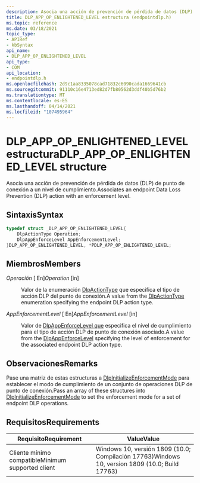 ```yaml
---
description: Asocia una acción de prevención de pérdida de datos (DLP) de punto de conexión a un nivel de cumplimiento.
title: DLP_APP_OP_ENLIGHTENED_LEVEL estructura (endpointdlp.h)
ms.topic: reference
ms.date: 03/18/2021
topic_type:
- APIRef
- kbSyntax
api_name:
- DLP_APP_OP_ENLIGHTENED_LEVEL
api_type:
- COM
api_location:
- endpointdlp.h
ms.openlocfilehash: 2d9c1aa8335078cad71832c6090cada1669641cb
ms.sourcegitcommit: 91110c16e4713ed82d7fb80562d3ddf40b5d76b2
ms.translationtype: MT
ms.contentlocale: es-ES
ms.lasthandoff: 04/14/2021
ms.locfileid: "107495964"
---
```

# <a name="dlp_app_op_enlightened_level-structure"></a><span data-ttu-id="33d60-103">DLP_APP_OP_ENLIGHTENED_LEVEL estructura</span><span class="sxs-lookup"><span data-stu-id="33d60-103">DLP_APP_OP_ENLIGHTENED_LEVEL structure</span></span>

<span data-ttu-id="33d60-104">Asocia una acción de prevención de pérdida de datos (DLP) de punto de conexión a un nivel de cumplimiento.</span><span class="sxs-lookup"><span data-stu-id="33d60-104">Associates an endpoint Data Loss Prevention (DLP) action with an enforcement level.</span></span>

## <a name="syntax"></a><span data-ttu-id="33d60-105">Sintaxis</span><span class="sxs-lookup"><span data-stu-id="33d60-105">Syntax</span></span>


```C++
typedef struct _DLP_APP_OP_ENLIGHTENED_LEVEL{
    DlpActionType Operation;
    DlpAppEnforceLevel AppEnforcementLevel;
}DLP_APP_OP_ENLIGHTENED_LEVEL, *PDLP_APP_OP_ENLIGHTENED_LEVEL;
```


## <a name="members"></a><span data-ttu-id="33d60-106">Miembros</span><span class="sxs-lookup"><span data-stu-id="33d60-106">Members</span></span>

<dl> <dt>

<span data-ttu-id="33d60-107">*Operación* \[ En\]</span><span class="sxs-lookup"><span data-stu-id="33d60-107">*Operation* \[in\]</span></span>
</dt> <dd>

<span data-ttu-id="33d60-108">Valor de la enumeración [DlpActionType](endpointdlp-dlpactiontype.md) que especifica el tipo de acción DLP del punto de conexión.</span><span class="sxs-lookup"><span data-stu-id="33d60-108">A value from the [DlpActionType](endpointdlp-dlpactiontype.md) enumeration specifying the endpoint DLP action type.</span></span>

</dd> </dl>

<dl> <dt>

<span data-ttu-id="33d60-109">*AppEnforcementLevel* \[ En\]</span><span class="sxs-lookup"><span data-stu-id="33d60-109">*AppEnforcementLevel* \[in\]</span></span>
</dt> <dd>

<span data-ttu-id="33d60-110">Valor de [DlpAppEnforceLevel que](endpointdlp-dlpappenforcelevel.md) especifica el nivel de cumplimiento para el tipo de acción DLP de punto de conexión asociado.</span><span class="sxs-lookup"><span data-stu-id="33d60-110">A value from the [DlpAppEnforceLevel](endpointdlp-dlpappenforcelevel.md) specifying the level of enforcement for the associated endpoint DLP action type.</span></span>

</dd> </dl>





## <a name="remarks"></a><span data-ttu-id="33d60-111">Observaciones</span><span class="sxs-lookup"><span data-stu-id="33d60-111">Remarks</span></span>

<span data-ttu-id="33d60-112">Pase una matriz de estas estructuras a [DlpInitializeEnforcementMode](endpointdlp-dlpinitializeenforcementmode.md) para establecer el modo de cumplimiento de un conjunto de operaciones DLP de punto de conexión.</span><span class="sxs-lookup"><span data-stu-id="33d60-112">Pass an array of these structures into [DlpInitializeEnforcementMode](endpointdlp-dlpinitializeenforcementmode.md) to set the enforcement mode for a set of endpoint DLP operations.</span></span>

## <a name="requirements"></a><span data-ttu-id="33d60-113">Requisitos</span><span class="sxs-lookup"><span data-stu-id="33d60-113">Requirements</span></span>



| <span data-ttu-id="33d60-114">Requisito</span><span class="sxs-lookup"><span data-stu-id="33d60-114">Requirement</span></span>          |    <span data-ttu-id="33d60-115">Value</span><span class="sxs-lookup"><span data-stu-id="33d60-115">Value</span></span>                   |
|-------------------------------------|-----------------------------------------------------------------------------------------|
| <span data-ttu-id="33d60-116">Cliente mínimo compatible</span><span class="sxs-lookup"><span data-stu-id="33d60-116">Minimum supported client</span></span><br/> | <span data-ttu-id="33d60-117">Windows 10, versión 1809 (10.0; Compilación 17763)</span><span class="sxs-lookup"><span data-stu-id="33d60-117">Windows 10, version 1809 (10.0; Build 17763)</span></span>           |


